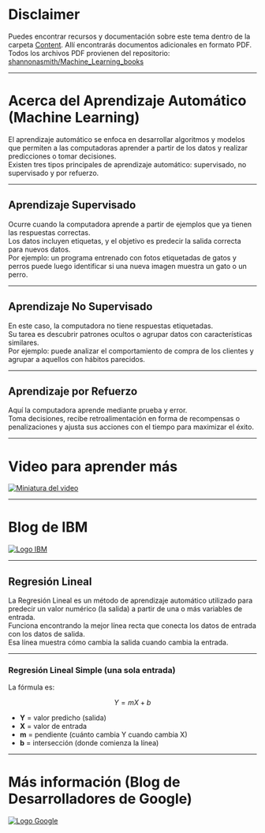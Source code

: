 # Disclaimer  
Puedes encontrar recursos y documentación sobre este tema dentro de la carpeta [Content](../../English/Machine_Learning/Content/README.md). Allí encontrarás documentos adicionales en formato PDF.  
Todos los archivos PDF provienen del repositorio:  
[shannonasmith/Machine_Learning_books](https://github.com/shannonasmith/Machine_Learning_books/tree/main)

---

# Acerca del Aprendizaje Automático (Machine Learning)  
El aprendizaje automático se enfoca en desarrollar algoritmos y modelos que permiten a las computadoras aprender a partir de los datos y realizar predicciones o tomar decisiones.  
Existen tres tipos principales de aprendizaje automático: supervisado, no supervisado y por refuerzo.

---

## Aprendizaje Supervisado  
Ocurre cuando la computadora aprende a partir de ejemplos que ya tienen las respuestas correctas.  
Los datos incluyen etiquetas, y el objetivo es predecir la salida correcta para nuevos datos.  
Por ejemplo: un programa entrenado con fotos etiquetadas de gatos y perros puede luego identificar si una nueva imagen muestra un gato o un perro.

---

## Aprendizaje No Supervisado  
En este caso, la computadora no tiene respuestas etiquetadas.  
Su tarea es descubrir patrones ocultos o agrupar datos con características similares.  
Por ejemplo: puede analizar el comportamiento de compra de los clientes y agrupar a aquellos con hábitos parecidos.

---

## Aprendizaje por Refuerzo  
Aquí la computadora aprende mediante prueba y error.  
Toma decisiones, recibe retroalimentación en forma de recompensas o penalizaciones y ajusta sus acciones con el tiempo para maximizar el éxito.

---

# Video para aprender más  
[![Miniatura del video](https://img.youtube.com/vi/nwvnwz8lr0M/maxresdefault.jpg)](https://www.youtube.com/watch?v=nwvnwz8lr0M&)

---

# Blog de IBM  
[![Logo IBM](https://img.youtube.com/vi/RYq0Neii7FU/maxresdefault.jpg)](https://www.ibm.com/es-es/think/topics/machine-learning-types)

---

## Regresión Lineal  
La Regresión Lineal es un método de aprendizaje automático utilizado para predecir un valor numérico (la salida) a partir de una o más variables de entrada.  
Funciona encontrando la mejor línea recta que conecta los datos de entrada con los datos de salida.  
Esa línea muestra cómo cambia la salida cuando cambia la entrada.

---

### Regresión Lineal Simple (una sola entrada)  
La fórmula es:  

$$
Y = mX + b
$$

- **Y** = valor predicho (salida)  
- **X** = valor de entrada  
- **m** = pendiente (cuánto cambia Y cuando cambia X)  
- **b** = intersección (donde comienza la línea)  

---

# Más información (Blog de Desarrolladores de Google)  
[![Logo Google](https://img.youtube.com/vi/cazdJdeZcUY/maxresdefault.jpg)](https://developers.google.com/machine-learning/crash-course/linear-regression)
